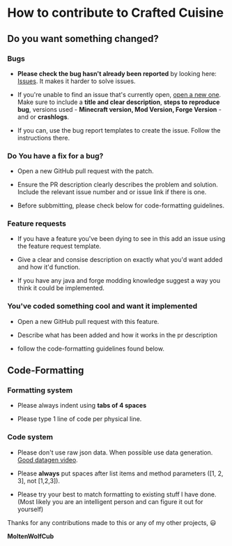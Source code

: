 # How to contribute to Crafted Cuisine
## Do you want something changed?

### Bugs

* **Please check the bug hasn't already been reported** by looking here: [Issues](https://github.com/moltenwolfcub/crafted_cuisine/issues). It makes it harder to solve issues.

* If you're unable to find an issue that's currently open, [open a new one](https://github.com/moltenwolfcub/crafted_cuisine/issues). Make sure to include a **title and clear description**, **steps to reproduce bug**, versions used - **Minecraft version, Mod Version, Forge Version** - and or **crashlogs**.

* If you can, use the bug report templates to create the issue. Follow the instructions there.

### **Do You have a fix for a bug?**

* Open a new GitHub pull request with the patch.

* Ensure the PR description clearly describes the problem and solution. Include the relevant issue number and or issue link if there is one.

* Before subbmitting, please check below for code-formatting guidelines.

### **Feature requests**

* If you have a feature you've been dying to see in this add an issue using the feature request template.

* Give a clear and consise description on exactly what you'd want added and how it'd function.

* If you have any java and forge modding knowledge suggest a way you think it could be implemented.

### **You've coded something cool and want it implemented**

* Open a new GitHub pull request with this feature.

* Describe what has been added and how it works in the pr description

* follow the code-formatting guidelines found below.

## Code-Formatting

### Formatting system

* Please always indent using **tabs of 4 spaces**

* Please type 1 line of code per physical line.

### Code system

* Please don't use raw json data. When possible use data generation. [Good datagen video](https://youtu.be/rGURjv3jH7Y).

* Please **always** put spaces after list items and method parameters ([1, 2, 3], not [1,2,3]).

* Please try your best to match formatting to existing stuff I have done. (Most likely you are an intelligent person and can figure it out for yourself)

Thanks for any contributions made to this or any of my other projects, 😃

**MoltenWolfCub**
